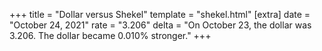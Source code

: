 +++
title = "Dollar versus Shekel"
template = "shekel.html"
[extra]
date = "October 24, 2021"
rate = "3.206"
delta = "On October 23, the dollar was 3.206. The dollar became 0.010% stronger."
+++
